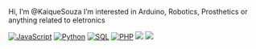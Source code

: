  Hi, I’m @KaiqueSouza
 I’m interested in Arduino, Robotics, Prosthetics or anything related to eletronics

[![JavaScript](https://img.shields.io/badge/-JavaScript-000?&logo=JavaScript)](https://github.com/KaiqueSouza?tab=overview&from=2023-08-01&to=2023-08-08)
[![Python](https://img.shields.io/badge/-Python-000?&logo=Python)](https://github.com/KaiqueSouza?tab=overview&from=2023-08-01&to=2023-08-08)
[![SQL](https://img.shields.io/badge/-SQL-000?&logo=MySQL)](https://github.com/KaiqueSouza?tab=overview&from=2023-08-01&to=2023-08-08)
[![PHP](https://img.shields.io/badge/-PHP-000?&logo=PHP&logoColor=007396)](https://github.com/KaiqueSouza?tab=overview&from=2023-08-01&to=2023-08-08)
[![](https://img.shields.io/badge/-HTML-000?&logo=html5)](https://github.com/KaiqueSouza?tab=overview&from=2023-08-01&to=2023-08-08)
[![](https://img.shields.io/badge/-CSS-000?&logo=css3&logoColor=1572B6)](https://github.com/KaiqueSouza?tab=overview&from=2023-08-01&to=2023-08-08)
